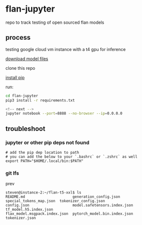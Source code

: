# flan-jupyter

repo to track testing of open sourced flan models

## process

testing google cloud vm instance with a t4 gpu for inference

[download model files](https://github.com/steven4354/flan-jupyter/blob/main/README.old.md#download-huggingface-models)

clone this repo

[install pip](https://linuxize.com/post/how-to-install-pip-on-ubuntu-20.04/?utm_content=cmp-true)

run:
```bash
cd flan-jupyter
pip3 install -r requirements.txt

<!-- next -->
jupyter notebook --port=8888 --no-browser --ip=0.0.0.0
```

## troubleshoot

### jupyter or other pip deps not found

```
# add the pip dep location to path
# you can add the below to your `.bashrc` or `.zshrc` as well
export PATH="$HOME/.local/bin:$PATH"
```

### git lfs

prev

```
steven@instance-2:~/flan-t5-xxl$ ls
README.md                      generation_config.json        special_tokens_map.json  tokenizer_config.json
config.json                    model.safetensors.index.json  tf_model.h5.index.json
flax_model.msgpack.index.json  pytorch_model.bin.index.json  tokenizer.json
```
